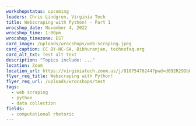 ```yaml
---
workshopstatus: upcoming
leaders: Chris Lindgren, Virginia Tech
title: Webscraping with Python! - Part 1
wrocshop_date: November 4, 2022
wrocshop_time: 1:00pm
wrocshop_timezone: EST
card_image: /uploads/wrocshops/web-scraping.jpeg
card_caption: CC BY-NC-SA, Bibhuranjan, technofaq.org
card_alt_txt: Test alt text
description: "Topics include: ..."
location: Zoom
location_url: https://virginiatech.zoom.us/j/81075476244?pwd=d092R29DbFA1b2JmYzhrVzlYMXMrUT09
flyer_req_title: Webscraping with Python!
flyer_req_url: /uploads/wrocshops/test
tags:
  - web scraping
  - python
  - data collection
fields:
  - computational rhetoric
---
```

